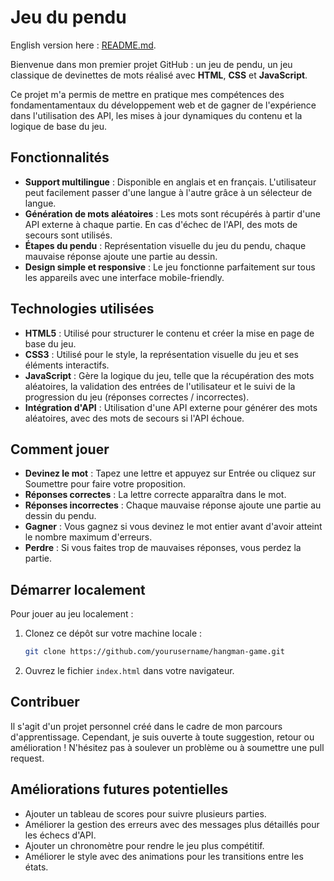 # Jeu du pendu

English version here : [README.md](./README.md).

Bienvenue dans mon premier projet GitHub : un jeu de pendu, un jeu classique de devinettes de mots réalisé avec **HTML**, **CSS** et **JavaScript**.

Ce projet m'a permis de mettre en pratique mes compétences des fondamentamentaux du développement web et de gagner de l'expérience dans l'utilisation des API, les mises à jour dynamiques du contenu et la logique de base du jeu.

## Fonctionnalités

- **Support multilingue** : Disponible en anglais et en français. L'utilisateur peut facilement passer d'une langue à l'autre grâce à un sélecteur de langue.
- **Génération de mots aléatoires** : Les mots sont récupérés à partir d'une API externe à chaque partie. En cas d'échec de l'API, des mots de secours sont utilisés.
- **Étapes du pendu** : Représentation visuelle du jeu du pendu, chaque mauvaise réponse ajoute une partie au dessin.
- **Design simple et responsive** : Le jeu fonctionne parfaitement sur tous les appareils avec une interface mobile-friendly.

## Technologies utilisées

- **HTML5** : Utilisé pour structurer le contenu et créer la mise en page de base du jeu.
- **CSS3** : Utilisé pour le style, la représentation visuelle du jeu et ses éléments interactifs.
- **JavaScript** : Gère la logique du jeu, telle que la récupération des mots aléatoires, la validation des entrées de l'utilisateur et le suivi de la progression du jeu (réponses correctes / incorrectes).
- **Intégration d'API** : Utilisation d'une API externe pour générer des mots aléatoires, avec des mots de secours si l'API échoue.

## Comment jouer

- **Devinez le mot** : Tapez une lettre et appuyez sur Entrée ou cliquez sur Soumettre pour faire votre proposition.
- **Réponses correctes** : La lettre correcte apparaîtra dans le mot.
- **Réponses incorrectes** : Chaque mauvaise réponse ajoute une partie au dessin du pendu.
- **Gagner** : Vous gagnez si vous devinez le mot entier avant d'avoir atteint le nombre maximum d'erreurs.
- **Perdre** : Si vous faites trop de mauvaises réponses, vous perdez la partie.

## Démarrer localement

Pour jouer au jeu localement :

1. Clonez ce dépôt sur votre machine locale :

    ```bash
    git clone https://github.com/yourusername/hangman-game.git
    ```

2. Ouvrez le fichier `index.html` dans votre navigateur.

## Contribuer

Il s'agit d'un projet personnel créé dans le cadre de mon parcours d'apprentissage. Cependant, je suis ouverte à toute suggestion, retour ou amélioration ! N'hésitez pas à soulever un problème ou à soumettre une pull request.

## Améliorations futures potentielles

- Ajouter un tableau de scores pour suivre plusieurs parties.
- Améliorer la gestion des erreurs avec des messages plus détaillés pour les échecs d'API.
- Ajouter un chronomètre pour rendre le jeu plus compétitif.
- Améliorer le style avec des animations pour les transitions entre les états.
